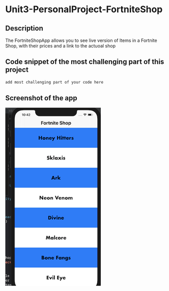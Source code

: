 # Unit3-PersonalProject-FortniteShop

## Description

The FortniteShopApp allows you to see live version of Items in a Fortnite Shop, with their prices and a link to the actuoal shop

## Code snippet of the most challenging part of this project

```swift
add most challenging part of your code here
```

## Screenshot of the app

![home screen1](Assets/homescreen1.png)
